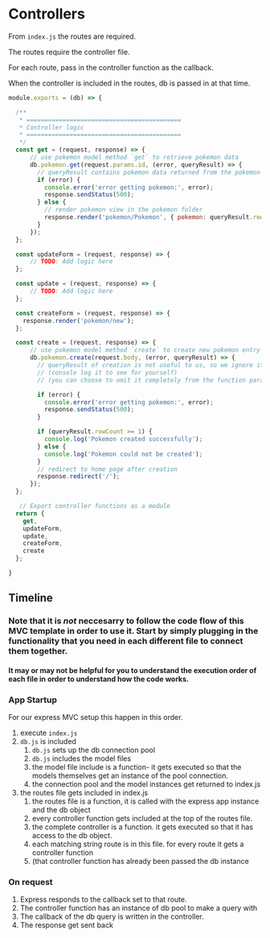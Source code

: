# Controllers

From `index.js` the routes are required.

The routes require the controller file.

For each route, pass in the controller function as the callback.

When the controller is included in the routes, db is passed in at that time.

```javascript
module.exports = (db) => {

  /**
   * ===========================================
   * Controller logic
   * ===========================================
   */
  const get = (request, response) => {
      // use pokemon model method `get` to retrieve pokemon data
      db.pokemon.get(request.params.id, (error, queryResult) => {
        // queryResult contains pokemon data returned from the pokemon model
        if (error) {
          console.error('error getting pokemon:', error);
          response.sendStatus(500);
        } else {
          // render pokemon view in the pokemon folder
          response.render('pokemon/Pokemon', { pokemon: queryResult.rows[0] });
        }
      });
  };

  const updateForm = (request, response) => {
      // TODO: Add logic here
  };

  const update = (request, response) => {
      // TODO: Add logic here
  };

  const createForm = (request, response) => {
    response.render('pokemon/new');
  };

  const create = (request, response) => {
      // use pokemon model method `create` to create new pokemon entry in db
      db.pokemon.create(request.body, (error, queryResult) => {
        // queryResult of creation is not useful to us, so we ignore it
        // (console log it to see for yourself)
        // (you can choose to omit it completely from the function parameters)

        if (error) {
          console.error('error getting pokemon:', error);
          response.sendStatus(500);
        }

        if (queryResult.rowCount >= 1) {
          console.log('Pokemon created successfully');
        } else {
          console.log('Pokemon could not be created');
        }
        // redirect to home page after creation
        response.redirect('/');
      });
  };

   // Export controller functions as a module
  return {
    get,
    updateForm,
    update,
    createForm,
    create
  };

}
```

## Timeline

### Note that it is _not_ neccesarry to follow the code flow of this MVC template in order to use it. Start by simply plugging in the functionality that you need in each different file to connect them together.

#### It may or may not be helpful for you to understand the execution order of each file in order to understand how the code works.

### App Startup

For our express MVC setup this happen in this order.

1. execute `index.js`
2. `db.js` is included
   1. `db.js` sets up the db connection pool
   2. `db.js` includes the model files
   3. the model file include is a function- it gets executed so that the models themselves get an instance of the pool connection.
   4. the connection pool and the model instances get returned to index.js
3. the routes file gets included in index.js
   1. the routes file is a function, it is called with the express app instance and the db object
   2. every controller function gets included at the top of the routes file.
   3. the complete controller is a function. it gets executed so that it has access to the db object.
   4. each matching string route is in this file. for every route it gets a controller function
   5. \(that controller function has already been passed the db instance

### On request

1. Express responds to the callback set to that route.
2. The controller function has an instance of db pool to make a query with
3. The callback of the db query is written in the controller.
4. The response get sent back

